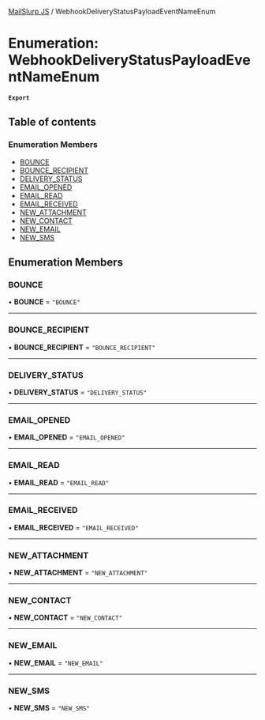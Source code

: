 [MailSlurp JS](../README.md) / WebhookDeliveryStatusPayloadEventNameEnum

# Enumeration: WebhookDeliveryStatusPayloadEventNameEnum

**`Export`**

## Table of contents

### Enumeration Members

- [BOUNCE](WebhookDeliveryStatusPayloadEventNameEnum.md#bounce)
- [BOUNCE\_RECIPIENT](WebhookDeliveryStatusPayloadEventNameEnum.md#bounce_recipient)
- [DELIVERY\_STATUS](WebhookDeliveryStatusPayloadEventNameEnum.md#delivery_status)
- [EMAIL\_OPENED](WebhookDeliveryStatusPayloadEventNameEnum.md#email_opened)
- [EMAIL\_READ](WebhookDeliveryStatusPayloadEventNameEnum.md#email_read)
- [EMAIL\_RECEIVED](WebhookDeliveryStatusPayloadEventNameEnum.md#email_received)
- [NEW\_ATTACHMENT](WebhookDeliveryStatusPayloadEventNameEnum.md#new_attachment)
- [NEW\_CONTACT](WebhookDeliveryStatusPayloadEventNameEnum.md#new_contact)
- [NEW\_EMAIL](WebhookDeliveryStatusPayloadEventNameEnum.md#new_email)
- [NEW\_SMS](WebhookDeliveryStatusPayloadEventNameEnum.md#new_sms)

## Enumeration Members

### BOUNCE

• **BOUNCE** = ``"BOUNCE"``

___

### BOUNCE\_RECIPIENT

• **BOUNCE\_RECIPIENT** = ``"BOUNCE_RECIPIENT"``

___

### DELIVERY\_STATUS

• **DELIVERY\_STATUS** = ``"DELIVERY_STATUS"``

___

### EMAIL\_OPENED

• **EMAIL\_OPENED** = ``"EMAIL_OPENED"``

___

### EMAIL\_READ

• **EMAIL\_READ** = ``"EMAIL_READ"``

___

### EMAIL\_RECEIVED

• **EMAIL\_RECEIVED** = ``"EMAIL_RECEIVED"``

___

### NEW\_ATTACHMENT

• **NEW\_ATTACHMENT** = ``"NEW_ATTACHMENT"``

___

### NEW\_CONTACT

• **NEW\_CONTACT** = ``"NEW_CONTACT"``

___

### NEW\_EMAIL

• **NEW\_EMAIL** = ``"NEW_EMAIL"``

___

### NEW\_SMS

• **NEW\_SMS** = ``"NEW_SMS"``
